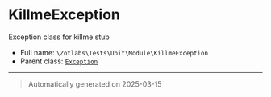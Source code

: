 
# KillmeException

Exception class for killme stub



* Full name: `\Zotlabs\Tests\Unit\Module\KillmeException`
* Parent class: [`Exception`](../../../../Exception.md)






***
> Automatically generated on 2025-03-15
